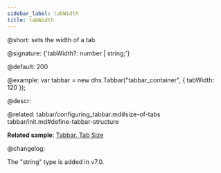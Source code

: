 ```yaml
---
sidebar_label: tabWidth
title: tabWidth
---          
```


@short: sets the width of a tab

@signature: {'tabWidth?: number | string;'}

@default: 200

@example: 
var tabbar = new dhx.Tabbar("tabbar_container", {
    tabWidth: 120
});


@descr: 

@related: tabbar/configuring_tabbar.md#size-of-tabs
tabbar/init.md#define-tabbar-structure

**Related sample**: [Tabbar. Tab Size](https://snippet.dhtmlx.com/yy841z3j)

@changelog:

The "string" type is added in v7.0.